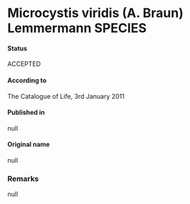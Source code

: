 # Microcystis viridis (A. Braun) Lemmermann SPECIES

#### Status
ACCEPTED

#### According to
The Catalogue of Life, 3rd January 2011

#### Published in
null

#### Original name
null

### Remarks
null